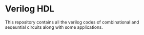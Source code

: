 # Verilog HDL
This repository contains all the verilog codes of combinational and seqeuntial circuits along with some applications.
